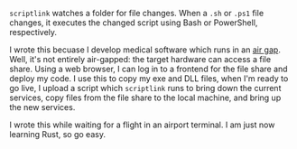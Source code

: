 `scriptlink` watches a folder for file changes. When a `.sh` or `.ps1` file changes, it executes the changed script using Bash or PowerShell, respectively.

I wrote this becuase I develop medical software which runs in an [air gap](https://en.wikipedia.org/wiki/Air_gap_(networking)). Well, it's not entirely air-gapped: the target hardware can access a file share. Using a web browser, I can log in to a frontend for the file share and deploy my code. I use this to copy my exe and DLL files, when I'm ready to go live, I upload a script which `scriptlink` runs to bring down the current services, copy files from the file share to the local machine, and bring up the new services.

I wrote this while waiting for a flight in an airport terminal. I am just now learning Rust, so go easy.
